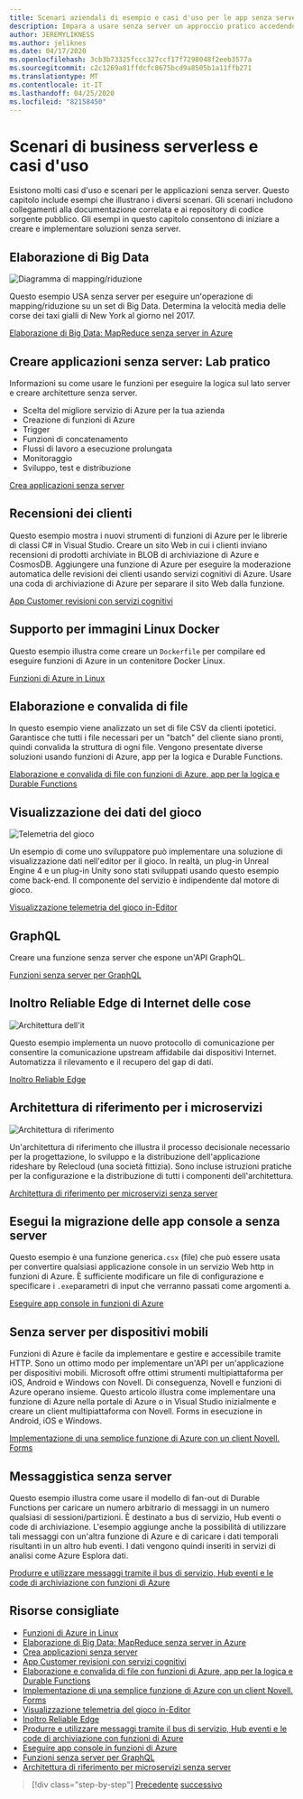 ```yaml
---
title: Scenari aziendali di esempio e casi d'uso per le app senza server
description: Impara a usare senza server un approccio pratico accedendo ad esempi che variano dall'elaborazione di immagini al supporto per dispositivi mobili e alle pipeline ETL.
author: JEREMYLIKNESS
ms.author: jeliknes
ms.date: 04/17/2020
ms.openlocfilehash: 3cb3b73325fccc327ccf17f7298048f2eeb3577a
ms.sourcegitcommit: c2c1269a81ffdcfc8675bcd9a8505b1a11ffb271
ms.translationtype: MT
ms.contentlocale: it-IT
ms.lasthandoff: 04/25/2020
ms.locfileid: "82158450"
---
```

# <a name="serverless-business-scenarios-and-use-cases"></a>Scenari di business serverless e casi d'uso

Esistono molti casi d'uso e scenari per le applicazioni senza server. Questo capitolo include esempi che illustrano i diversi scenari. Gli scenari includono collegamenti alla documentazione correlata e ai repository di codice sorgente pubblico. Gli esempi in questo capitolo consentono di iniziare a creare e implementare soluzioni senza server.

## <a name="big-data-processing"></a>Elaborazione di Big Data

![Diagramma di mapping/riduzione](https://docs.microsoft.com/samples/azure-samples/durablefunctions-mapreduce-dotnet/big-data-processing-serverless-mapreduce-on-azure/media/mapreducearchitecture.png)

Questo esempio USA senza server per eseguire un'operazione di mapping/riduzione su un set di Big Data. Determina la velocità media delle corse dei taxi gialli di New York al giorno nel 2017.

[Elaborazione di Big Data: MapReduce senza server in Azure](https://docs.microsoft.com/samples/azure-samples/durablefunctions-mapreduce-dotnet/big-data-processing-serverless-mapreduce-on-azure/)

## <a name="create-serverless-applications-hands-on-lab"></a>Creare applicazioni senza server: Lab pratico

Informazioni su come usare le funzioni per eseguire la logica sul lato server e creare architetture senza server.

- Scelta del migliore servizio di Azure per la tua azienda
- Creazione di funzioni di Azure
- Trigger
- Funzioni di concatenamento
- Flussi di lavoro a esecuzione prolungata
- Monitoraggio
- Sviluppo, test e distribuzione

[Crea applicazioni senza server](https://docs.microsoft.com/learn/paths/create-serverless-applications/)

## <a name="customer-reviews"></a>Recensioni dei clienti

Questo esempio mostra i nuovi strumenti di funzioni di Azure per le librerie di classi C# in Visual Studio. Creare un sito Web in cui i clienti inviano recensioni di prodotti archiviate in BLOB di archiviazione di Azure e CosmosDB. Aggiungere una funzione di Azure per eseguire la moderazione automatica delle revisioni dei clienti usando servizi cognitivi di Azure. Usare una coda di archiviazione di Azure per separare il sito Web dalla funzione.

[App Customer revisioni con servizi cognitivi](https://docs.microsoft.com/samples/azure-samples/functions-customer-reviews/customer-reviews-cognitive-services/)

## <a name="docker-linux-image-support"></a>Supporto per immagini Linux Docker

Questo esempio illustra come creare un `Dockerfile` per compilare ed eseguire funzioni di Azure in un contenitore Docker Linux.

[Funzioni di Azure in Linux](https://docs.microsoft.com/samples/azure-samples/functions-linux-custom-image/azure-functions-on-linux-custom-image-tutorial-sample-project/)

## <a name="file-processing-and-validation"></a>Elaborazione e convalida di file

In questo esempio viene analizzato un set di file CSV da clienti ipotetici. Garantisce che tutti i file necessari per un "batch" del cliente siano pronti, quindi convalida la struttura di ogni file. Vengono presentate diverse soluzioni usando funzioni di Azure, app per la logica e Durable Functions.

[Elaborazione e convalida di file con funzioni di Azure, app per la logica e Durable Functions](https://docs.microsoft.com/samples/azure-samples/serverless-file-validation/file-processing-and-validation-using-azure-functions-logic-apps-and-durable-functions/)

## <a name="game-data-visualization"></a>Visualizzazione dei dati del gioco

![Telemetria del gioco](https://docs.microsoft.com/samples/azure-samples/gaming-in-editor-telemetry/in-editor-telemetry-visualization/media/points.png)

Un esempio di come uno sviluppatore può implementare una soluzione di visualizzazione dati nell'editor per il gioco. In realtà, un plug-in Unreal Engine 4 e un plug-in Unity sono stati sviluppati usando questo esempio come back-end. Il componente del servizio è indipendente dal motore di gioco.

[Visualizzazione telemetria del gioco in-Editor](https://docs.microsoft.com/samples/azure-samples/gaming-in-editor-telemetry/in-editor-telemetry-visualization/)

## <a name="graphql"></a>GraphQL

Creare una funzione senza server che espone un'API GraphQL.

[Funzioni senza server per GraphQL](https://github.com/softchris/graphql-workshop-dotnet/blob/master/docs/workshop/4.md)

## <a name="internet-of-things-iot-reliable-edge-relay"></a>Inoltro Reliable Edge di Internet delle cose

![Architettura dell'it](https://docs.microsoft.com/samples/azure-samples/iot-reliable-edge-relay/iot-reliable-edge-relay/media/architecture.png)

Questo esempio implementa un nuovo protocollo di comunicazione per consentire la comunicazione upstream affidabile dai dispositivi Internet. Automatizza il rilevamento e il recupero del gap di dati.

[Inoltro Reliable Edge](https://docs.microsoft.com/samples/azure-samples/iot-reliable-edge-relay/iot-reliable-edge-relay/)

## <a name="microservices-reference-architecture"></a>Architettura di riferimento per i microservizi

![Architettura di riferimento](https://docs.microsoft.com/samples/azure-samples/serverless-microservices-reference-architecture/serverless-microservices-reference-architecture/media/macro-architecture.png)

Un'architettura di riferimento che illustra il processo decisionale necessario per la progettazione, lo sviluppo e la distribuzione dell'applicazione rideshare by Relecloud (una società fittizia). Sono incluse istruzioni pratiche per la configurazione e la distribuzione di tutti i componenti dell'architettura.

[Architettura di riferimento per microservizi senza server](https://docs.microsoft.com/samples/azure-samples/serverless-microservices-reference-architecture/serverless-microservices-reference-architecture/)

## <a name="migrate-console-apps-to-serverless"></a>Esegui la migrazione delle app console a senza server

Questo esempio è una funzione generica`.csx` (file) che può essere usata per convertire qualsiasi applicazione console in un servizio Web http in funzioni di Azure. È sufficiente modificare un file di configurazione e specificare i `.exe`parametri di input che verranno passati come argomenti a.

[Eseguire app console in funzioni di Azure](https://docs.microsoft.com/samples/azure-samples/functions-dotnet-migrating-console-apps/run-console-apps-on-azure-functions/)

## <a name="serverless-for-mobile"></a>Senza server per dispositivi mobili

Funzioni di Azure è facile da implementare e gestire e accessibile tramite HTTP. Sono un ottimo modo per implementare un'API per un'applicazione per dispositivi mobili. Microsoft offre ottimi strumenti multipiattaforma per iOS, Android e Windows con Novell. Di conseguenza, Novell e funzioni di Azure operano insieme. Questo articolo illustra come implementare una funzione di Azure nella portale di Azure o in Visual Studio inizialmente e creare un client multipiattaforma con Novell. Forms in esecuzione in Android, iOS e Windows.

[Implementazione di una semplice funzione di Azure con un client Novell. Forms](https://docs.microsoft.com/samples/azure-samples/functions-xamarin-getting-started/implementing-a-simple-azure-function-with-a-xamarinforms-client/)

## <a name="serverless-messaging"></a>Messaggistica senza server

Questo esempio illustra come usare il modello di fan-out di Durable Functions per caricare un numero arbitrario di messaggi in un numero qualsiasi di sessioni/partizioni. È destinato a bus di servizio, Hub eventi o code di archiviazione. L'esempio aggiunge anche la possibilità di utilizzare tali messaggi con un'altra funzione di Azure e di caricare i dati temporali risultanti in un altro hub eventi. I dati vengono quindi inseriti in servizi di analisi come Azure Esplora dati.

[Produrre e utilizzare messaggi tramite il bus di servizio, Hub eventi e le code di archiviazione con funzioni di Azure](https://docs.microsoft.com/samples/azure-samples/durable-functions-producer-consumer/product-consume-messages-az-functions/)

## <a name="recommended-resources"></a>Risorse consigliate

- [Funzioni di Azure in Linux](https://docs.microsoft.com/samples/azure-samples/functions-linux-custom-image/azure-functions-on-linux-custom-image-tutorial-sample-project/)
- [Elaborazione di Big Data: MapReduce senza server in Azure](https://docs.microsoft.com/samples/azure-samples/durablefunctions-mapreduce-dotnet/big-data-processing-serverless-mapreduce-on-azure/)
- [Crea applicazioni senza server](https://docs.microsoft.com/learn/paths/create-serverless-applications/)
- [App Customer revisioni con servizi cognitivi](https://docs.microsoft.com/samples/azure-samples/functions-customer-reviews/customer-reviews-cognitive-services/)
- [Elaborazione e convalida di file con funzioni di Azure, app per la logica e Durable Functions](https://docs.microsoft.com/samples/azure-samples/serverless-file-validation/file-processing-and-validation-using-azure-functions-logic-apps-and-durable-functions/)
- [Implementazione di una semplice funzione di Azure con un client Novell. Forms](https://docs.microsoft.com/samples/azure-samples/functions-xamarin-getting-started/implementing-a-simple-azure-function-with-a-xamarinforms-client/)
- [Visualizzazione telemetria del gioco in-Editor](https://docs.microsoft.com/samples/azure-samples/gaming-in-editor-telemetry/in-editor-telemetry-visualization/)
- [Inoltro Reliable Edge](https://docs.microsoft.com/samples/azure-samples/iot-reliable-edge-relay/iot-reliable-edge-relay/)
- [Produrre e utilizzare messaggi tramite il bus di servizio, Hub eventi e le code di archiviazione con funzioni di Azure](https://docs.microsoft.com/samples/azure-samples/durable-functions-producer-consumer/product-consume-messages-az-functions/)
- [Eseguire app console in funzioni di Azure](https://docs.microsoft.com/samples/azure-samples/functions-dotnet-migrating-console-apps/run-console-apps-on-azure-functions/)
- [Funzioni senza server per GraphQL](https://github.com/softchris/graphql-workshop-dotnet/blob/master/docs/workshop/4.md)
- [Architettura di riferimento per microservizi senza server](https://docs.microsoft.com/samples/azure-samples/serverless-microservices-reference-architecture/serverless-microservices-reference-architecture/)

>[!div class="step-by-step"]
>[Precedente](orchestration-patterns.md)
>[successivo](serverless-conclusion.md)
